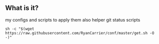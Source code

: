 ## What is it? ##
my configs and scripts to apply them also helper git status scripts

`sh -c "$(wget https://raw.githubusercontent.com/RyanCarrier/conf/master/get.sh -O -)"`
